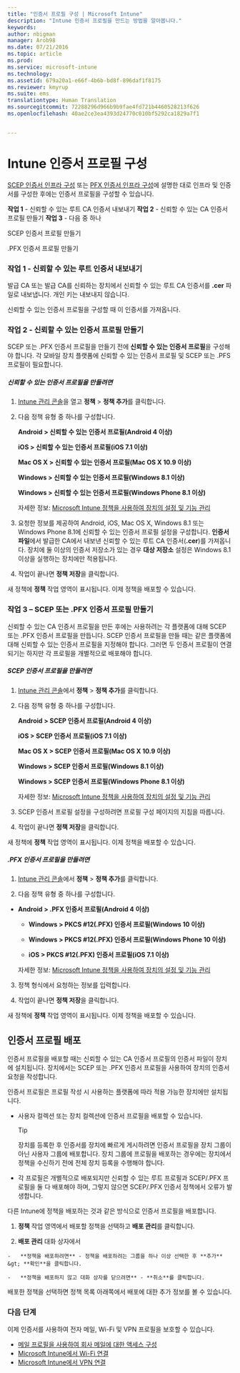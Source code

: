 ```yaml
---
title: "인증서 프로필 구성 | Microsoft Intune"
description: "Intune 인증서 프로필을 만드는 방법을 알아봅니다."
keywords: 
author: nbigman
manager: Arob98
ms.date: 07/21/2016
ms.topic: article
ms.prod: 
ms.service: microsoft-intune
ms.technology: 
ms.assetid: 679a20a1-e66f-4b6b-bd8f-896daf1f8175
ms.reviewer: kmyrup
ms.suite: ems
translationtype: Human Translation
ms.sourcegitcommit: 72288296d966b9b9fae4fd721b4460528213f626
ms.openlocfilehash: 40ae2ce3ea4393d24770c010bf5292ca1829a7f1


---
```


# Intune 인증서 프로필 구성
[SCEP 인증서 인프라 구성](configure-certificate-infrastructure-for-scep.md) 또는 [PFX 인증서 인프라 구성](configure-certificate-infrastructure-for-pfx.md)에 설명한 대로 인프라 및 인증서를 구성한 후에는 인증서 프로필을 구성할 수 있습니다.

**작업 1** - 신뢰할 수 있는 루트 CA 인증서 내보내기 **작업 2** - 신뢰할 수 있는 CA 인증서 프로필 만들기 **작업 3** - 다음 중 하나

SCEP 인증서 프로필 만들기

.PFX 인증서 프로필 만들기

### 작업 1 - 신뢰할 수 있는 루트 인증서 내보내기
발급 CA 또는 발급 CA를 신뢰하는 장치에서 신뢰할 수 있는 루트 CA 인증서를 **.cer** 파일로 내보냅니다. 개인 키는 내보내지 않습니다.

신뢰할 수 있는 인증서 프로필을 구성할 때 이 인증서를 가져옵니다.

### 작업 2 - 신뢰할 수 있는 인증서 프로필 만들기
SCEP 또는 .PFX 인증서 프로필을 만들기 전에 **신뢰할 수 있는 인증서 프로필**을 구성해야 합니다. 각 모바일 장치 플랫폼에 신뢰할 수 있는 인증서 프로필 및 SCEP 또는 .PFS 프로필이 필요합니다.

##### 신뢰할 수 있는 인증서 프로필을 만들려면

1.  [Intune 관리 콘솔](https://manage.microsoft.com)을 열고 **정책** &gt; **정책 추가**를 클릭합니다.

2.  다음 정책 유형 중 하나를 구성합니다.

    **Android &gt; 신뢰할 수 있는 인증서 프로필(Android 4 이상)**

    **iOS &gt; 신뢰할 수 있는 인증서 프로필(iOS 7.1 이상)**

    **Mac OS X &gt; 신뢰할 수 있는 인증서 프로필(Mac OS X 10.9 이상)**

    **Windows &gt; 신뢰할 수 있는 인증서 프로필(Windows 8.1 이상)**

    **Windows &gt; 신뢰할 수 있는 인증서 프로필(Windows Phone 8.1 이상)**

    자세한 정보: [Microsoft Intune 정책을 사용하여 장치의 설정 및 기능 관리](manage-settings-and-features-on-your-devices-with-microsoft-intune-policies.md)

3.  요청한 정보를 제공하여 Android, iOS, Mac OS X, Windows 8.1 또는 Windows Phone 8.1에 신뢰할 수 있는 인증서 프로필 설정을 구성합니다. **인증서 파일**에서 발급한 CA에서 내보낸 신뢰할 수 있는 루트 CA 인증서(**.cer**)를 가져옵니다. 장치에 둘 이상의 인증서 저장소가 있는 경우 **대상 저장소** 설정은 Windows 8.1 이상을 실행하는 장치에만 적용됩니다.


4.  작업이 끝나면 **정책 저장**을 클릭합니다.

새 정책에 **정책** 작업 영역이 표시됩니다. 이제 정책을 배포할 수 있습니다.

### 작업 3 – SCEP 또는 .PFX 인증서 프로필 만들기
신뢰할 수 있는 CA 인증서 프로필을 만든 후에는 사용하려는 각 플랫폼에 대해 SCEP 또는 .PFX 인증서 프로필을 만듭니다. SCEP 인증서 프로필을 만들 때는 같은 플랫폼에 대해 신뢰할 수 있는 인증서 프로필을 지정해야 합니다. 그러면 두 인증서 프로필이 연결되기는 하지만 각 프로필을 개별적으로 배포해야 합니다.

##### SCEP 인증서 프로필을 만들려면

1.  [Intune 관리 콘솔](https://manage.microsoft.com)에서 **정책** &gt; **정책 추가**를 클릭합니다.

2.  다음 정책 유형 중 하나를 구성합니다.

    **Android &gt; SCEP 인증서 프로필(Android 4 이상)**

    **iOS &gt; SCEP 인증서 프로필(iOS 7.1 이상)**

    **Mac OS X &gt; SCEP 인증서 프로필(Mac OS X 10.9 이상)**

    **Windows &gt; SCEP 인증서 프로필(Windows 8.1 이상)**

    **Windows &gt; SCEP 인증서 프로필(Windows Phone 8.1 이상)**

    자세한 정보: [Microsoft Intune 정책을 사용하여 장치의 설정 및 기능 관리](manage-settings-and-features-on-your-devices-with-microsoft-intune-policies.md)

3.  SCEP 인증서 프로필 설정을 구성하려면 프로필 구성 페이지의 지침을 따릅니다.

4.  작업이 끝나면 **정책 저장**을 클릭합니다.

새 정책에 **정책** 작업 영역이 표시됩니다. 이제 정책을 배포할 수 있습니다.

##### .PFX 인증서 프로필을 만들려면

1.  [Intune 관리 콘솔](https://manage.microsoft.com)에서 **정책** &gt; **정책 추가**를 클릭합니다.

2.  다음 정책 유형 중 하나를 구성합니다.



-   **Android &gt; .PFX 인증서 프로필(Android 4 이상)**

    -   **Windows &gt; PKCS #12(.PFX) 인증서 프로필(Windows 10 이상)**

    -   **Windows &gt; PKCS #12(.PFX) 인증서 프로필(Windows Phone 10 이상)**

    -    **iOS > PKCS #12(.PFX) 인증서 프로필(iOS 7.1 이상)**    

    자세한 정보: [Microsoft Intune 정책을 사용하여 장치의 설정 및 기능 관리](manage-settings-and-features-on-your-devices-with-microsoft-intune-policies.md)

3.  정책 형식에서 요청하는 정보를 입력합니다.

4.  작업이 끝나면 **정책 저장**을 클릭합니다.

새 정책에 **정책** 작업 영역이 표시됩니다. 이제 정책을 배포할 수 있습니다.

## 인증서 프로필 배포
인증서 프로필을 배포할 때는 신뢰할 수 있는 CA 인증서 프로필의 인증서 파일이 장치에 설치됩니다. 장치에서는 SCEP 또는 .PFX 인증서 프로필을 사용하여 장치의 인증서 요청을 작성합니다.

인증서 프로필은 프로필 작성 시 사용하는 플랫폼에 따라 적용 가능한 장치에만 설치됩니다.

-   사용자 컬렉션 또는 장치 컬렉션에 인증서 프로필을 배포할 수 있습니다.

    > [!TIP]
    > 장치를 등록한 후 인증서를 장치에 빠르게 게시하려면 인증서 프로필을 장치 그룹이 아닌 사용자 그룹에 배포합니다. 장치 그룹에 프로필을 배포하는 경우에는 장치에서 정책을 수신하기 전에 전체 장치 등록을 수행해야 합니다.

-   각 프로필은 개별적으로 배포되지만 신뢰할 수 있는 루트 프로필과 SCEP/.PFX 프로필을 둘 다 배포해야 하며, 그렇지 않으면 SCEP/.PFX 인증서 정책에서 오류가 발생합니다.

다른 Intune에 정책을 배포하는 것과 같은 방식으로 인증서 프로필을 배포합니다.

1.   **정책** 작업 영역에서 배포할 정책을 선택하고 **배포 관리**를 클릭합니다.

2.   **배포 관리** 대화 상자에서

    -   **정책을 배포하려면** - 정책을 배포하려는 그룹을 하나 이상 선택한 후 **추가** &gt; **확인**을 클릭합니다.

    -   **정책을 배포하지 않고 대화 상자를 닫으려면** - **취소**를 클릭합니다.

배포한 정책을 선택하면 정책 목록 아래쪽에서 배포에 대한 추가 정보를 볼 수 있습니다.
###  다음 단계

이제 인증서를 사용하여 전자 메일, Wi-Fi 및 VPN 프로필을 보호할 수 있습니다.

-  [메일 프로필을 사용하여 회사 메일에 대한 액세스 구성](configure-access-to-corporate-email-using-email-profiles-with-Microsoft-Intune.md)
-  [Microsoft Intune에서 Wi-Fi 연결](wi-fi-connections-in-microsoft-intune.md)
-  [Microsoft Intune에서 VPN 연결](vpn-connections-in-microsoft-intune.md)



<!--HONumber=Jul16_HO3-->


